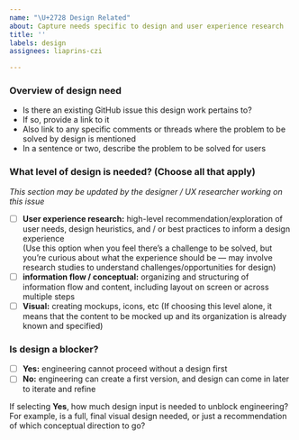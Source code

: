 ```yaml
---
name: "\U+2728 Design Related"
about: Capture needs specific to design and user experience research
title: ''
labels: design
assignees: liaprins-czi

---
```


### Overview of design need
- Is there an existing GitHub issue this design work pertains to? 
- If so, provide a link to it
- Also link to any specific comments or threads where the problem to be solved by design is mentioned
- In a sentence or two, describe the problem to be solved for users

### What level of design is needed? (Choose all that apply)
_This section may be updated by the designer / UX researcher working on this issue_

- [ ] **User experience research:**  high-level recommendation/exploration of user needs, design heuristics, and / or best practices to inform a design experience  
(Use this option when you feel there’s a challenge to be solved, but you’re curious about what the experience should be — may involve research studies to understand challenges/opportunities for design)
- [ ] **information flow / conceptual:** organizing and structuring of information flow and content, including layout on screen or across multiple steps
- [ ] **Visual:** creating mockups, icons, etc
(If choosing this level alone, it means that the content to be mocked up and its organization is already known and specified)

### Is design a blocker?
- [ ] **Yes:** engineering cannot proceed without a design first
- [ ] **No:** engineering can create a first version, and design can come in later to iterate and refine

If selecting **Yes**, how much design input is needed to unblock engineering? For example, is a full, final visual design needed, or just a recommendation of which conceptual direction to go?
